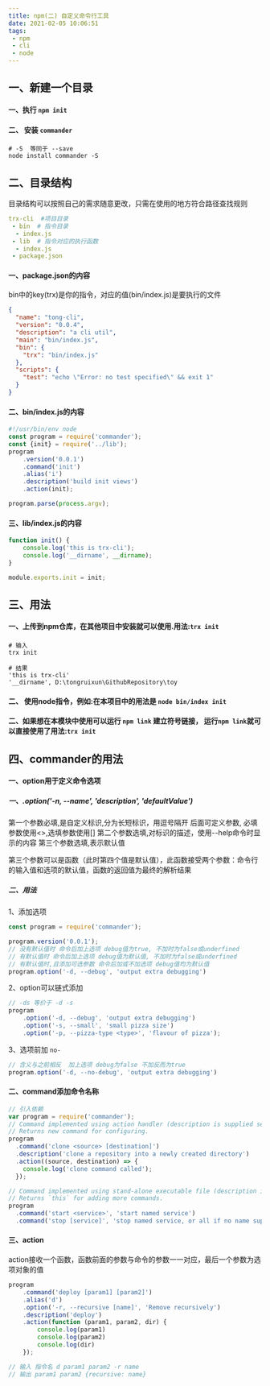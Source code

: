 ```yaml
---
title: npm(二) 自定义命令行工具
date: 2021-02-05 10:06:51
tags:
 - npm
 - cli
 - node
---
```


## 一、新建一个目录

#### 一、执行 `npm init`

#### 二、 安装 `commander`

```shell
# -S  等同于 --save
node install commander -S
```

## 二、目录结构

目录结构可以按照自己的需求随意更改，只需在使用的地方符合路径查找规则
```yaml
trx-cli  #项目目录 
 - bin  # 指令目录
  - index.js
 - lib  # 指令对应的执行函数
  - index.js
 - package.json
```

#### 一、package.json的内容

bin中的key(trx)是你的指令，对应的值(bin/index.js)是要执行的文件
```json
{
  "name": "tong-cli",
  "version": "0.0.4",
  "description": "a cli util",
  "main": "bin/index.js",
  "bin": {
    "trx": "bin/index.js"
  },
  "scripts": {
    "test": "echo \"Error: no test specified\" && exit 1"
  }
}

```

#### 二、bin/index.js的内容

```javascript
#!/usr/bin/env node
const program = require('commander');
const {init} = require('../lib');
program
    .version('0.0.1')
    .command('init')
    .alias('i')
    .description('build init views')
    .action(init);

program.parse(process.argv);
```

#### 三、lib/index.js的内容

```javascript
function init() {
    console.log('this is trx-cli');
    console.log('__dirname', __dirname);
}

module.exports.init = init;
```

## 三、用法

#### 一、上传到npm仓库，在其他项目中安装就可以使用.用法:`trx init`

```shell
# 输入
trx init

# 结果
'this is trx-cli'
'__dirname', D:\tongruixun\GithubRepository\toy
```

#### 二、 使用node指令，例如:在本项目中的用法是 `node bin/index init`

#### 二、如果想在本模块中使用可以运行 `npm link` 建立符号链接， 运行`npm link`就可以直接使用了用法:`trx init`

## 四、commander的用法

#### 一、option用于定义命令选项
##### 一、.option('-n, --name', 'description', 'defaultValue')
第一个参数必填,是自定义标识,分为长短标识，用逗号隔开 后面可定义参数, 必填参数使用<>,选填参数使用[]
第二个参数选填,对标识的描述，使用--help命令时显示的内容
第三个参数选填,表示默认值

第三个参数可以是函数（此时第四个值是默认值），此函数接受两个参数：命令行的输入值和选项的默认值，函数的返回值为最终的解析结果

##### 二、用法
1、添加选项
```javascript
const program = require('commander');

program.version('0.0.1');
// 没有默认值时 命令后加上选项 debug值为true, 不加时为false或underfined
// 有默认值时 命令后加上选项 debug值为默认值, 不加时为false或underfined
// 有默认值时,且添加可选参数 命令后加或不加选项 debug值均为默认值
program.option('-d, --debug', 'output extra debugging')
```
2、option可以链式添加

```javascript
// -ds 等价于 -d -s 
program
    .option('-d, --debug', 'output extra debugging')
    .option('-s, --small', 'small pizza size')
    .option('-p, --pizza-type <type>', 'flavour of pizza');
```

3、选项前加 `no-`

```javascript
// 含义与之前相反  加上选项 debug为false 不加反而为true
program.option('-d, --no-debug', 'output extra debugging')
```

#### 二、command添加命令名称

```javascript
// 引入依赖
var program = require('commander');
// Command implemented using action handler (description is supplied separately to `.command`)
// Returns new command for configuring.
program
  .command('clone <source> [destination]')
  .description('clone a repository into a newly created directory')
  .action((source, destination) => {
    console.log('clone command called');
  });

// Command implemented using stand-alone executable file (description is second parameter to `.command`)
// Returns `this` for adding more commands.
program
  .command('start <service>', 'start named service')
  .command('stop [service]', 'stop named service, or all if no name supplied');
```

#### 三、action
action接收一个函数，函数前面的参数与命令的参数一一对应，最后一个参数为选项对象的值
```javascript
program
    .command('deploy [param1] [param2]')
    .alias('d')
    .option('-r, --recursive [name]', 'Remove recursively')
    .description('deploy')
    .action(function (param1, param2, dir) {
        console.log(param1)
        console.log(param2)
        console.log(dir)
    });

// 输入 指令名 d param1 param2 -r name
// 输出 param1 param2 {recursive: name}
```



